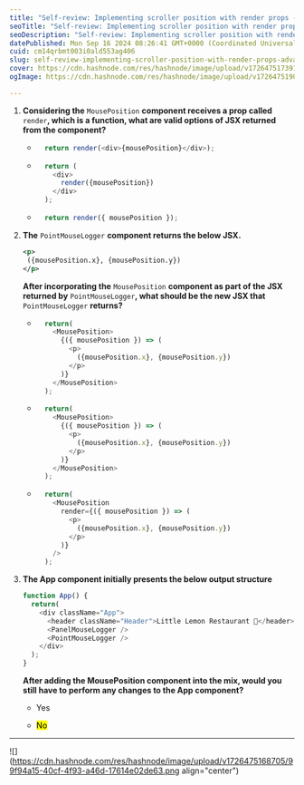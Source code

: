```yaml
---
title: "Self-review: Implementing scroller position with render props - Advanced React"
seoTitle: "Self-review: Implementing scroller position with render props"
seoDescription: "Self-review: Implementing scroller position with render props - Advanced React"
datePublished: Mon Sep 16 2024 08:26:41 GMT+0000 (Coordinated Universal Time)
cuid: cm14qrbmt003i0ald553ag406
slug: self-review-implementing-scroller-position-with-render-props-advanced-react
cover: https://cdn.hashnode.com/res/hashnode/image/upload/v1726475173918/cdacbdee-6987-44a5-a11c-b31b098e5e56.jpeg
ogImage: https://cdn.hashnode.com/res/hashnode/image/upload/v1726475190213/99cb52ea-ab0b-4e7d-8528-493e3073c34e.jpeg

---
```


1. **Considering the** `MousePosition` **component receives a prop called** `render`**, which is a function, what are valid options of JSX returned from the component?**
    
    * ```javascript
        return render(<div>{mousePosition}</div>);
        ```
        
    * ```javascript
        return (
          <div>
            render({mousePosition})
          </div>
        );
        ```
        
    * ```javascript
        return render({ mousePosition });
        ```
        
2. **The** `PointMouseLogger` **component returns the below JSX.**
    
    ```xml
    <p>
     ({mousePosition.x}, {mousePosition.y})
    </p>
    ```
    
    **After incorporating the** `MousePosition` **component as part of the JSX returned by** `PointMouseLogger`**, what should be the new JSX that** `PointMouseLogger` **returns?**
    
    * ```javascript
        return(
          <MousePosition>
            {({ mousePosition }) => (
              <p>
                ({mousePosition.x}, {mousePosition.y})
              </p>
            )}
          </MousePosition>
        );
        ```
        
    * ```javascript
        return(
          <MousePosition>
            {({ mousePosition }) => (
              <p>
                ({mousePosition.x}, {mousePosition.y})
              </p>
            )}
          </MousePosition>
        );
        ```
        
    * ```javascript
        return(
          <MousePosition
            render={({ mousePosition }) => (
              <p>
                ({mousePosition.x}, {mousePosition.y})
              </p>
            )}
          />
        );
        ```
        
3. **The App component initially presents the below output structure**
    
    ```javascript
    function App() {
      return(
        <div className="App">
          <header className="Header">Little Lemon Restaurant 🍕</header>
          <PanelMouseLogger />
          <PointMouseLogger />
        </div>
      );
    }
    ```
    
    **After adding the MousePosition component into the mix, would you still have to perform any changes to the App component?**
    
    * Yes
        
    * <mark>No</mark>
        

---

![](https://cdn.hashnode.com/res/hashnode/image/upload/v1726475168705/99f94a15-40cf-4f93-a46d-17614e02de63.png align="center")